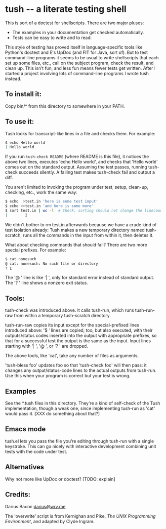 # tush -- a literate testing shell

This is sort of a doctest for shellscripts. There are two major pluses:

  * The examples in your documentation get checked automatically.
  * Tests can be easy to write and to read.

This style of testing has proved itself in language-specific tools
like Python's doctest and E's UpDoc (and FIT for Java, sort of). But
to test command-line programs it seems to be usual to write
shellscripts that each set up some files, etc., call on the subject
program, check the result, and clean up. This isn't fun, and less fun
means fewer tests get written. After I started a project involving
lots of command-line programs I wrote tush instead.

## To install it:

Copy bin/* from this directory to somewhere in your PATH.

## To use it:

Tush looks for transcript-like lines in a file and checks them. For
example:

```sh
$ echo Hello world
| Hello world
```

If you run `tush-check README` (where README is this file), it notices
the above two lines, executes 'echo Hello world', and checks that
'Hello world' comes out on the standard output. Assuming the test
passes, running tush-check succeeds silently. A failing test makes
tush-check fail and output a diff.

You aren't limited to invoking the program under test; setup,
clean-up, checking, etc., work the same way:

```sh
$ echo  >test.in 'here is some test input'
$ echo >>test.in 'and here is some more'
$ sort test.in | wc -l  # Check: sorting should not change the linecount.
|        2
```

We didn't bother to rm test.in afterwards because we have a crude kind
of test isolation already: Tush makes a new temporary directory named
tush-scratch, runs all the commands in the input from within it, then
deletes it.

What about checking commands that should fail? There are two more
special prefixes. For example:

```sh
$ cat nonesuch
@ cat: nonesuch: No such file or directory
? 1
```

The '@ ' line is like '| ', only for standard error instead of standard
output. The '? ' line shows a nonzero exit status.

## Tools:

tush-check was introduced above. It calls tush-run, which runs
tush-run-raw from within a temporary tush-scratch directory. 

tush-run-raw copies its input except for the special-prefixed lines
introduced above: '$ ' lines are copied, too, but also executed, with
their outputs/status codes inserted into the output with appropriate
prefixes, so that for a successful test the output is the same as the
input. Input lines starting with '| ', '@ ', or '? ' are dropped.

The above tools, like 'cat', take any number of files as arguments.

'tush-bless foo' updates foo so that 'tush-check foo' will then pass:
it changes any output/status-code lines to the actual outputs from
tush-run. Use this when your program is correct but your test is
wrong.

## Examples

See the *.tush files in this directory. They're a kind of self-check
of the Tush implementation, though a weak one, since implementing
tush-run as 'cat' would pass it.  [XXX do something about that?]

## Emacs mode

tush.el lets you pass the file you're editing through tush-run with a
single keystroke. This can go nicely with interactive development
combining unit tests with the code under test.

## Alternatives

Why not more like UpDoc or doctest?  [TODO: explain]

## Credits:

Darius Bacon <darius@wry.me>

The 'overwrite' script is from Kernighan and Pike, _The UNIX
Programming Environment_, and adapted by Clyde Ingram.
